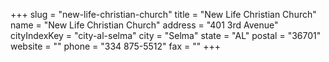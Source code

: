 +++
slug = "new-life-christian-church"
title = "New Life Christian Church"
name = "New Life Christian Church"
address = "401 3rd Avenue"
cityIndexKey = "city-al-selma"
city = "Selma"
state = "AL"
postal = "36701"
website = ""
phone = "334 875-5512"
fax = ""
+++
